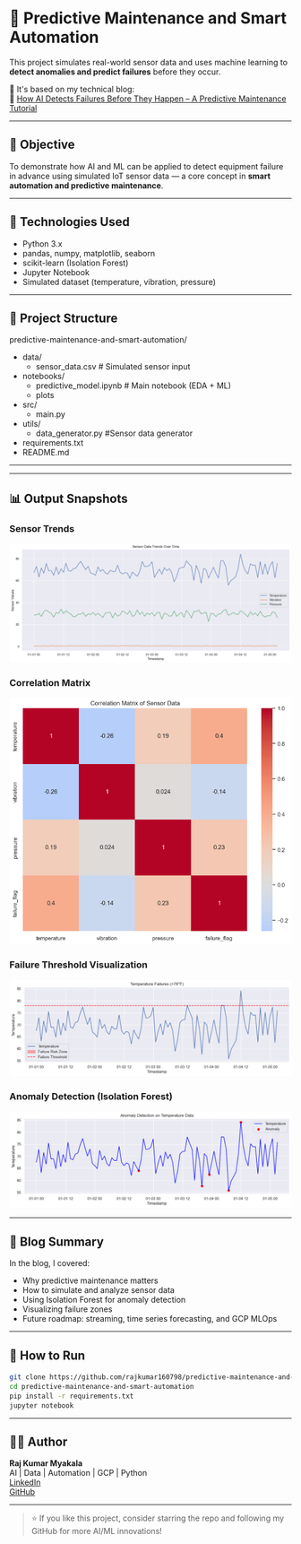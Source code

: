 # 🔧 Predictive Maintenance and Smart Automation

This project simulates real-world sensor data and uses machine learning to **detect anomalies and predict failures** before they occur.

🧠 It's based on my technical blog:  
📖 [How AI Detects Failures Before They Happen – A Predictive Maintenance Tutorial](https://medium.com/@myakalarajkumar1998/how-ai-detects-failures-before-they-happen-a-predictive-maintenance-tutorial-657b4ccaaaf0)

---

## 🚀 Objective

To demonstrate how AI and ML can be applied to detect equipment failure in advance using simulated IoT sensor data — a core concept in **smart automation and predictive maintenance**.

---

## 🧠 Technologies Used

- Python 3.x  
- pandas, numpy, matplotlib, seaborn  
- scikit-learn (Isolation Forest)  
- Jupyter Notebook  
- Simulated dataset (temperature, vibration, pressure)

---

## 📁 Project Structure
predictive-maintenance-and-smart-automation/
- data/
    - sensor_data.csv # Simulated sensor input 
- notebooks/ 
    -  predictive_model.ipynb # Main notebook (EDA + ML) 
    -  plots
- src/ 
    - main.py 
- utils/ 
    - data_generator.py  #Sensor data generator 
- requirements.txt 
- README.md

---

---

## 📊 Output Snapshots

### Sensor Trends
![Sensor Trends](notebooks/plots/trends.png)

### Correlation Matrix
![Correlation Matrix](notebooks/plots/correlation.png)

### Failure Threshold Visualization
![Temperature Failures](notebooks/plots/temp_failures.png)

### Anomaly Detection (Isolation Forest)
![Anomaly Detection](notebooks/plots/anomalies.png)


---

## 📝 Blog Summary

In the blog, I covered:

- Why predictive maintenance matters
- How to simulate and analyze sensor data
- Using Isolation Forest for anomaly detection
- Visualizing failure zones
- Future roadmap: streaming, time series forecasting, and GCP MLOps

---

## 📌 How to Run

```bash
git clone https://github.com/rajkumar160798/predictive-maintenance-and-smart-automation.git
cd predictive-maintenance-and-smart-automation
pip install -r requirements.txt
jupyter notebook
```

---

## 👨‍💻 Author
**Raj Kumar Myakala**  
AI | Data | Automation | GCP | Python  
[LinkedIn ](https://www.linkedin.com/in/raj-kumar-myakala-927860264/)  
[GitHub ](https://github.com/rajkumar160798)

---

> ⭐ If you like this project, consider starring the repo and following my GitHub for more AI/ML innovations!
